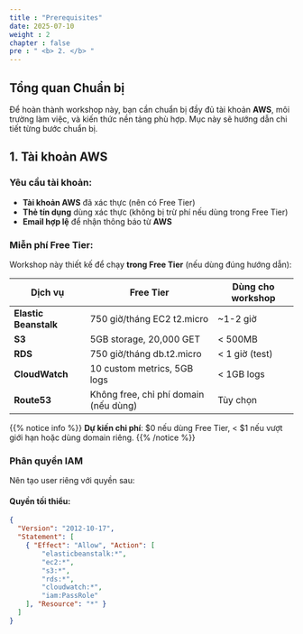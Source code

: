 ```yaml
---
title : "Prerequisites"
date: 2025-07-10
weight : 2
chapter : false
pre : " <b> 2. </b> "
---
```


## Tổng quan Chuẩn bị

Để hoàn thành workshop này, bạn cần chuẩn bị đầy đủ tài khoản **AWS**, môi trường làm việc, và kiến thức nền tảng phù hợp. Mục này sẽ hướng dẫn chi tiết từng bước chuẩn bị.

## 1. Tài khoản AWS

### Yêu cầu tài khoản:
- **Tài khoản AWS** đã xác thực (nên có Free Tier)
- **Thẻ tín dụng** dùng xác thực (không bị trừ phí nếu dùng trong Free Tier)
- **Email hợp lệ** để nhận thông báo từ **AWS**

### Miễn phí Free Tier:
Workshop này thiết kế để chạy **trong Free Tier** (nếu dùng đúng hướng dẫn):

| Dịch vụ               | Free Tier                  | Dùng cho workshop         |
|-----------------------|---------------------------|---------------------------|
| **Elastic Beanstalk** | 750 giờ/tháng EC2 t2.micro| ~1-2 giờ                  |
| **S3**                | 5GB storage, 20,000 GET   | < 500MB                   |
| **RDS**               | 750 giờ/tháng db.t2.micro | < 1 giờ (test)            |
| **CloudWatch**        | 10 custom metrics, 5GB logs| < 1GB logs               |
| **Route53**           | Không free, chỉ phí domain (nếu dùng) | Tùy chọn         |

{{% notice info %}}
**Dự kiến chi phí**: $0 nếu dùng Free Tier, < $1 nếu vượt giới hạn hoặc dùng domain riêng.
{{% /notice %}}

### Phân quyền IAM

Nên tạo user riêng với quyền sau:

#### **Quyền tối thiểu:**
```json
{
  "Version": "2012-10-17",
  "Statement": [
    { "Effect": "Allow", "Action": [
        "elasticbeanstalk:*",
        "ec2:*",
        "s3:*",
        "rds:*",
        "cloudwatch:*",
        "iam:PassRole"
    ], "Resource": "*" }
  ]
}

